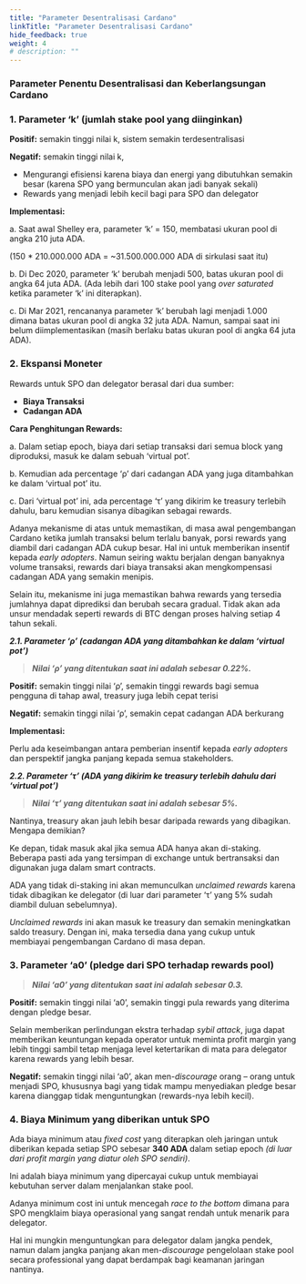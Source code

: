 ```yaml
---
title: "Parameter Desentralisasi Cardano"
linkTitle: "Parameter Desentralisasi Cardano"
hide_feedback: true
weight: 4
# description: ""
---
```


### Parameter Penentu Desentralisasi dan Keberlangsungan Cardano

### 1. Parameter ‘k’ (jumlah stake pool yang diinginkan)

**Positif:** semakin tinggi nilai k, sistem semakin terdesentralisasi

**Negatif:** semakin tinggi nilai k,

* Mengurangi efisiensi karena biaya dan energi yang dibutuhkan semakin besar (karena SPO yang bermunculan akan jadi banyak sekali)
* Rewards yang menjadi lebih kecil bagi para SPO dan delegator

**Implementasi:**

a. Saat awal Shelley era, parameter ‘k’ = 150, membatasi ukuran pool di angka 210 juta ADA.

(150 * 210.000.000 ADA = ~31.500.000.000 ADA di sirkulasi saat itu)

b. Di Dec 2020, parameter ‘k’ berubah menjadi 500, batas ukuran pool di angka 64 juta ADA. (Ada lebih dari 100 stake pool yang *over saturated* ketika parameter ‘k’ ini diterapkan).

c. Di Mar 2021, rencananya parameter ‘k’ berubah lagi menjadi 1.000 dimana batas ukuran pool di angka 32 juta ADA. Namun, sampai saat ini belum diimplementasikan (masih berlaku batas ukuran pool di angka 64 juta ADA).

### 2. Ekspansi Moneter

Rewards untuk SPO dan delegator berasal dari dua sumber:

* **Biaya Transaksi**
* **Cadangan ADA**

**Cara Penghitungan Rewards:**

a. Dalam setiap epoch, biaya dari setiap transaksi dari semua block yang diproduksi, masuk ke dalam sebuah ‘virtual pot’.

b. Kemudian ada percentage ‘ρ’ dari cadangan ADA yang juga ditambahkan ke dalam ‘virtual pot’ itu.

c. Dari ‘virtual pot’ ini, ada percentage ‘τ’ yang dikirim ke treasury terlebih dahulu, baru kemudian sisanya dibagikan sebagai rewards.

Adanya mekanisme di atas untuk memastikan, di masa awal pengembangan Cardano ketika jumlah transaksi belum terlalu banyak, porsi rewards yang diambil dari cadangan ADA cukup besar. Hal ini untuk memberikan insentif kepada *early adopters*. Namun seiring waktu berjalan dengan banyaknya volume transaksi, rewards dari biaya transaksi akan mengkompensasi cadangan ADA yang semakin menipis.

Selain itu, mekanisme ini juga memastikan bahwa rewards yang tersedia jumlahnya dapat diprediksi dan berubah secara gradual. Tidak akan ada unsur mendadak seperti rewards di BTC dengan proses halving setiap 4 tahun sekali.

***2.1. Parameter ‘ρ’ (cadangan ADA yang ditambahkan ke dalam ‘virtual pot’)***

> ***Nilai ‘ρ’ yang ditentukan saat ini adalah sebesar 0.22%.***

**Positif:** semakin tinggi nilai ‘ρ’, semakin tinggi rewards bagi semua pengguna di tahap awal, treasury juga lebih cepat terisi

**Negatif:** semakin tinggi nilai ‘ρ’, semakin cepat cadangan ADA berkurang

**Implementasi:**

Perlu ada keseimbangan antara pemberian insentif kepada *early adopters* dan perspektif jangka panjang kepada semua stakeholders.

***2.2. Parameter ‘τ’ (ADA yang dikirim ke treasury terlebih dahulu dari ‘virtual pot’)***

> ***Nilai ‘τ’ yang ditentukan saat ini adalah sebesar 5%.***

Nantinya, treasury akan jauh lebih besar daripada rewards yang dibagikan. Mengapa demikian?

Ke depan, tidak masuk akal jika semua ADA hanya akan di-staking. Beberapa pasti ada yang tersimpan di exchange untuk bertransaksi dan digunakan juga dalam smart contracts.

ADA yang tidak di-staking ini akan memunculkan *unclaimed rewards* karena tidak dibagikan ke delegator (di luar dari parameter ‘τ’ yang 5% sudah diambil duluan sebelumnya).

*Unclaimed rewards* ini akan masuk ke treasury dan semakin meningkatkan saldo treasury. Dengan ini, maka tersedia dana yang cukup untuk membiayai pengembangan Cardano di masa depan.

### 3. Parameter ‘a0’ (pledge dari SPO terhadap rewards pool)

> ***Nilai ‘a0’ yang ditentukan saat ini adalah sebesar 0.3.***

**Positif:** semakin tinggi nilai ‘a0’, semakin tinggi pula rewards yang diterima dengan pledge besar.

Selain memberikan perlindungan ekstra terhadap *sybil attack*, juga dapat memberikan keuntungan kepada operator untuk meminta profit margin yang lebih tinggi sambil tetap menjaga level ketertarikan di mata para delegator karena rewards yang lebih besar.

**Negatif:** semakin tinggi nilai ‘a0’, akan men-*discourage* orang – orang untuk menjadi SPO, khususnya bagi yang tidak mampu menyediakan pledge besar karena dianggap tidak menguntungkan (rewards-nya lebih kecil).

### 4. Biaya Minimum yang diberikan untuk SPO

Ada biaya minimum atau *fixed cost* yang diterapkan oleh jaringan untuk diberikan kepada setiap SPO sebesar **340 ADA** dalam setiap epoch *(di luar dari profit margin yang diatur oleh SPO sendiri)*.

Ini adalah biaya minimum yang dipercayai cukup untuk membiayai kebutuhan server dalam menjalankan stake pool.

Adanya minimum cost ini untuk mencegah *race to the bottom* dimana para SPO mengklaim biaya operasional yang sangat rendah untuk menarik para delegator.

Hal ini mungkin menguntungkan para delegator dalam jangka pendek, namun dalam jangka panjang akan men-*discourage* pengelolaan stake pool secara professional yang dapat berdampak bagi keamanan jaringan nantinya.